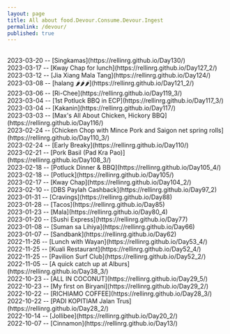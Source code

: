```yaml
---
layout: page
title: All about food.Devour.Consume.Devour.Ingest
permalink: /devour/
published: true
---
```

<br>
2023-03-20 -- [Singkamas](https://rellinrg.github.io/Day130/)
<br>
2023-03-17 -- [Kway Chap for lunch](https://rellinrg.github.io/Day127_2/)
<br>
2023-03-12 -- [Jia Xiang Mala Tang](https://rellinrg.github.io/Day124/)
<br>
2023-03-08 -- [halang 🌶️🌶️🌶️](https://rellinrg.github.io/Day121_2/)
<br>
2023-03-06 -- [Ri-Chee](https://rellinrg.github.io/Day119_3/)
<br>
2023-03-04 -- [1st Potluck BBQ in ECP](https://rellinrg.github.io/Day117_3/)
<br>
2023-03-04 -- [Kakanin](https://rellinrg.github.io/Day117/)
<br>
2023-03-03 -- [Max's All About Chicken, Hickory BBQ](https://rellinrg.github.io/Day116/)
<br>
2023-02-24 -- [Chicken Chop with Mince Pork and Saigon net spring rolls](https://rellinrg.github.io/Day110_3/)
<br>
2023-02-24 -- [Early Breaky](https://rellinrg.github.io/Day110/)
<br>
2023-02-21 -- [Pork Basil (Pad Kra Pao)](https://rellinrg.github.io/Day108_3/)
<br>
2023-02-18 -- [Potluck Dinner & BBQ](https://rellinrg.github.io/Day105_4/)
<br>
2023-02-18 -- [Potluck](https://rellinrg.github.io/Day105/)
<br>
2023-02-17 -- [Kway Chap](https://rellinrg.github.io/Day104_2/)
<br>
2023-02-10 -- [DBS Paylah Cashback](https://rellinrg.github.io/Day97_2)
<br>
2023-01-31 -- [Cravings](https://rellinrg.github.io/Day88)
<br>
2023-01-28 -- [Tacos](https://rellinrg.github.io/Day85)
<br>
2023-01-23 -- [Mala](https://rellinrg.github.io/Day80_4)
<br>
2023-01-20 -- [Sushi Express](https://rellinrg.github.io/Day77)
<br>
2023-01-08 -- [Suman sa Lihiya](https://rellinrg.github.io/Day66)
<br>
2023-01-07 -- [Sandbank](https://rellinrg.github.io/Day62)
<br>
2022-11-26 -- [Lunch with Wayan](https://rellinrg.github.io/Day53_4/)
<br>
2022-11-25 -- [Kuali Restaurant](https://rellinrg.github.io/Day52_4/)
<br>
2022-11-25 -- [Pavilion Surf Club](https://rellinrg.github.io/Day52_2/)
<br>
2022-11-05 -- [A quick catch up at Alburs](https://rellinrg.github.io/Day38_3/)
<br>
2022-10-23 -- [ALL IN COCONUT](https://rellinrg.github.io/Day29_5/)
<br>
2022-10-23 -- [My first on Biryani](https://rellinrg.github.io/Day29_2/)
<br>
2022-10-22 -- [RICHIAMO COFFEE](https://rellinrg.github.io/Day28_3/)
<br>
2022-10-22 -- [PADI KOPITIAM Jalan Trus](https://rellinrg.github.io/Day28_2/)
<br>
2022-10-14 -- [Jollibee](https://rellinrg.github.io/Day20_2/)
<br>
2022-10-07 -- [Cinnamon](https://rellinrg.github.io/Day13/)
<br>
